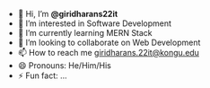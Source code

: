- 👋 Hi, I’m **@giridharans22it**
- 👀 I’m interested in Software Development
- 🌱 I’m currently learning MERN Stack
- 💞️ I’m looking to collaborate on Web Development 
- 📫 How to reach me giridharans.22it@kongu.edu
- 😄 Pronouns: He/Him/His
- ⚡ Fun fact: ...
